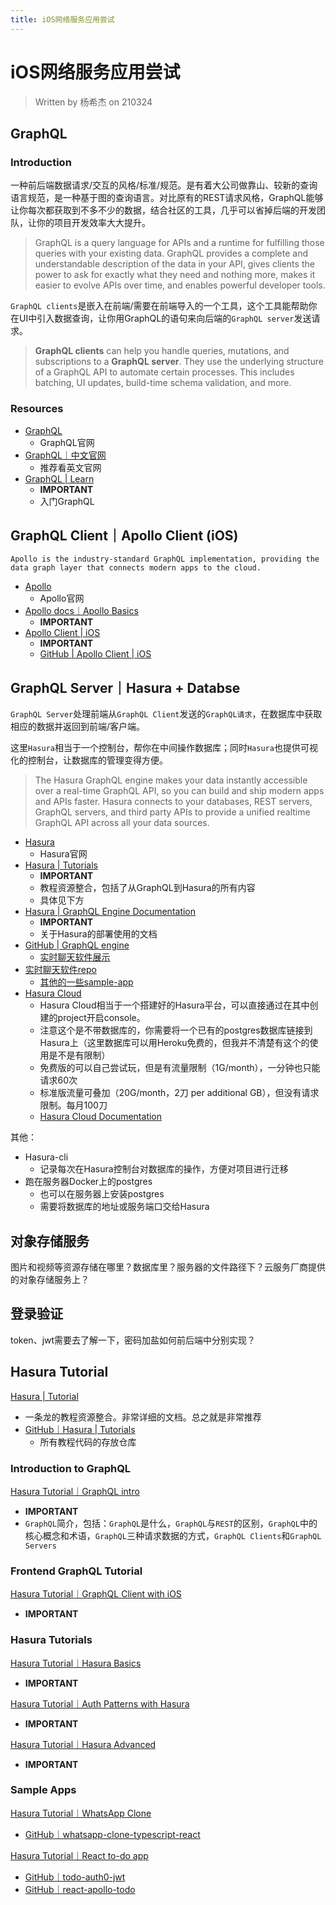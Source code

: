 ```yaml
---
title: iOS网络服务应用尝试
---
```


# iOS网络服务应用尝试

> Written by 杨希杰 on 210324

## GraphQL

### Introduction

一种前后端数据请求/交互的风格/标准/规范。是有着大公司做靠山、较新的查询语言规范，是一种基于图的查询语言。对比原有的REST请求风格，GraphQL能够让你每次都获取到不多不少的数据，结合社区的工具，几乎可以省掉后端的开发团队，让你的项目开发效率大大提升。

> GraphQL is a query language for APIs and a runtime for fulfilling those queries with your existing data. GraphQL provides a complete and understandable description of the data in your API, gives clients the power to ask for exactly what they need and nothing more, makes it easier to evolve APIs over time, and enables powerful developer tools.

`GraphQL clients`是嵌入在前端/需要在前端导入的一个工具，这个工具能帮助你在UI中引入数据查询，让你用GraphQL的语句来向后端的`GraphQL server`发送请求。

> **GraphQL clients** can help you handle queries, mutations, and subscriptions to a **GraphQL server**. They use the underlying structure of a GraphQL API to automate certain processes. This includes batching, UI updates, build-time schema validation, and more.

### Resources

* [GraphQL](https://graphql.org)
    * GraphQL官网
* [GraphQL｜中文官网](https://graphql.cn)
    * 推荐看英文官网
* [GraphQL | Learn](https://graphql.org/learn/)
    * **IMPORTANT**
    * 入门GraphQL

## GraphQL Client｜Apollo Client (iOS)

```
Apollo is the industry-standard GraphQL implementation, providing the data graph layer that connects modern apps to the cloud.
```

* [Apollo](https://www.apollographql.com)
    * Apollo官网
* [Apollo docs｜Apollo Basics](https://www.apollographql.com/docs/)
    * **IMPORTANT**
* [Apollo Client | iOS](https://www.apollographql.com/docs/ios/)
    * **IMPORTANT**
    * [GitHub | Apollo Client | iOS](https://github.com/apollographql/apollo-ios)

## GraphQL Server｜Hasura + Databse

`GraphQL Server`处理前端从`GraphQL Client`发送的`GraphQL请求`，在数据库中获取相应的数据并返回到前端/客户端。

这里`Hasura`相当于一个控制台，帮你在中间操作数据库；同时`Hasura`也提供可视化的控制台，让数据库的管理变得方便。

> The Hasura GraphQL engine makes your data instantly accessible over a real-time GraphQL API, so you can build and ship modern apps and APIs faster. Hasura connects to your databases, REST servers, GraphQL servers, and third party APIs to provide a unified realtime GraphQL API across all your data sources.

* [Hasura](https://hasura.io)
    * Hasura官网
* [Hasura | Tutorials](https://hasura.io/learn/)
    * **IMPORTANT**
    * 教程资源整合，包括了从GraphQL到Hasura的所有内容
    * 具体见下方
* [Hasura | GraphQL Engine Documentation](https://hasura.io/docs/latest/graphql/core/index.html)
    * **IMPORTANT**
    * 关于Hasura的部署使用的文档
* [GitHub | GraphQL engine](https://github.com/hasura/graphql-engine/)
    * [实时聊天软件展示](https://realtime-chat.demo.hasura.app/)
* [实时聊天软件repo](https://github.com/hasura/graphql-engine/tree/master/community/sample-apps/realtime-chat)
    * [其他的一些sample-app](https://github.com/hasura/graphql-engine/tree/master/community/sample-apps)
* [Hasura Cloud](https://cloud.hasura.io)
    * Hasura Cloud相当于一个搭建好的Hasura平台，可以直接通过在其中创建的project开启console。
    * 注意这个是不带数据库的，你需要将一个已有的postgres数据库链接到Hasura上（这里数据库可以用Heroku免费的，但我并不清楚有这个的使用是不是有限制）
    * 免费版的可以自己尝试玩，但是有流量限制（1G/month），一分钟也只能请求60次
    * 标准版流量可叠加（20G/month，2刀 per additional GB），但没有请求限制。每月100刀
    * [Hasura Cloud Documentation](https://hasura.io/docs/latest/graphql/cloud/index.html)

其他：

* Hasura-cli
    * 记录每次在Hasura控制台对数据库的操作，方便对项目进行迁移
* 跑在服务器Docker上的postgres
    * 也可以在服务器上安装postgres
    * 需要将数据库的地址或服务端口交给Hasura

## 对象存储服务

图片和视频等资源存储在哪里？数据库里？服务器的文件路径下？云服务厂商提供的对象存储服务上？

## 登录验证

token、jwt需要去了解一下，密码加盐如何前后端中分别实现？

## Hasura Tutorial

[Hasura | Tutorial](https://hasura.io/learn/)

* 一条龙的教程资源整合。非常详细的文档。总之就是非常推荐
* [GitHub｜Hasura | Tutorials](https://github.com/hasura/learn-graphql)
    * 所有教程代码的存放仓库

### Introduction to GraphQL

[Hasura Tutorial｜GraphQL intro](https://hasura.io/learn/graphql/intro-graphql/introduction/)

* **IMPORTANT**
* `GraphQL`简介，包括：`GraphQL`是什么，`GraphQL`与`REST`的区别，`GraphQL`中的核心概念和术语，`GraphQL`三种请求数据的方式，`GraphQL Clients`和`GraphQL Servers`

### Frontend GraphQL Tutorial

[Hasura Tutorial｜GraphQL Client with iOS](https://hasura.io/learn/graphql/ios/introduction/)

* **IMPORTANT**

### Hasura Tutorials

[Hasura Tutorial｜Hasura Basics](https://hasura.io/learn/graphql/hasura/introduction/)

* **IMPORTANT**

[Hasura Tutorial｜Auth Patterns with Hasura](https://hasura.io/learn/graphql/hasura-auth-slack/introduction/)

* **IMPORTANT**

[Hasura Tutorial｜Hasura Advanced]()

* **IMPORTANT**

### Sample Apps

[Hasura Tutorial｜WhatsApp Clone](https://whatsapp-clone.demo.hasura.app/sign-in)

* [GitHub｜whatsapp-clone-typescript-react](https://github.com/hasura/graphql-engine/tree/master/community/sample-apps/whatsapp-clone-typescript-react)

[Hasura Tutorial｜React to-do app](https://react-apollo-todo.demo.hasura.app)

* [GitHub｜todo-auth0-jwt](https://github.com/hasura/graphql-engine/tree/master/community/sample-apps/todo-auth0-jwt)
* [GitHub｜react-apollo-todo](https://github.com/hasura/graphql-engine/tree/master/community/sample-apps/react-apollo-todo)
